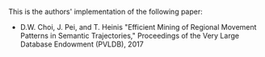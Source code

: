 This is the authors' implementation of the following paper:

* D.W. Choi, J. Pei, and T. Heinis
"Efficient Mining of Regional Movement Patterns in Semantic Trajectories," Proceedings of the Very Large Database Endowment (PVLDB), 2017
